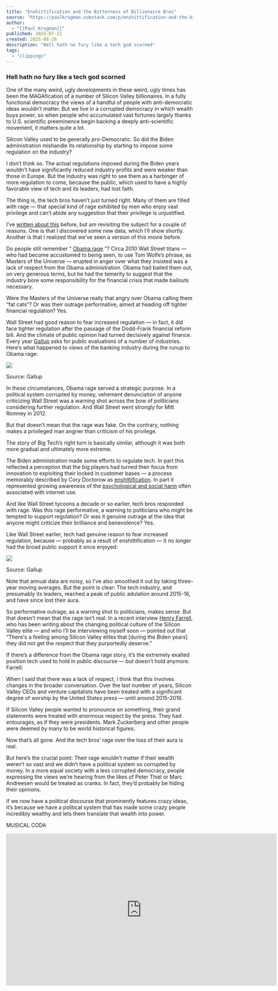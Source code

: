 ```yaml
---
title: "Enshittification and the Bitterness of Billionaire Bros"
source: "https://paulkrugman.substack.com/p/enshittification-and-the-bitterness?utm_source=post-email-title&publication_id=277517&post_id=168815343&utm_campaign=email-post-title&isFreemail=true&r=5dvur6&triedRedirect=true"
author:
  - "[[Paul Krugman]]"
published: 2025-07-21
created: 2025-08-26
description: "Hell hath no fury like a tech god scorned"
tags:
  - "clippings"
---
```

### Hell hath no fury like a tech god scorned

One of the many weird, ugly developments in these weird, ugly times has been the MAGAfication of a number of Silicon Valley billionaires. In a fully functional democracy the views of a handful of people with anti-democratic ideas wouldn’t matter. But we live in a corrupted democracy in which wealth buys power, so when people who accumulated vast fortunes largely thanks to U.S. scientific preeminence begin backing a deeply anti-scientific movement, it matters quite a lot.

Silicon Valley used to be generally pro-Democratic. So did the Biden administration mishandle its relationship by starting to impose some regulation on the industry?

I don’t think so. The actual regulations imposed during the Biden years wouldn’t have significantly reduced industry profits and were weaker than those in Europe. But the industry was right to see them as a harbinger of more regulation to come, because the public, which used to have a highly favorable view of tech and its leaders, had lost faith.

The thing is, the tech bros haven’t just turned right. Many of them are filled with rage — that special kind of rage exhibited by men who enjoy vast privilege and can’t abide any suggestion that their privilege is unjustified.

I’ve [written about this](https://paulkrugman.substack.com/p/why-big-tech-turned-against-democrats) before, but am revisiting the subject for a couple of reasons. One is that I discovered some new data, which I’ll show shortly. Another is that I realized that we’ve seen a version of this movie before.

Do people still remember “ [Obama rage](https://observer.com/2010/09/waaaaah-street-executives-emotion-and-outbursts-of-obama-rage/) ”? Circa 2010 Wall Street titans — who had become accustomed to being seen, to use Tom Wolfe’s phrase, as Masters of the Universe — erupted in anger over what they insisted was a lack of respect from the Obama administration. Obama had bailed them out, on very generous terms, but he had the temerity to suggest that the industry bore some responsibility for the financial crisis that made bailouts necessary.

Were the Masters of the Universe really that angry over Obama calling them “fat cats”? Or was their outrage performative, aimed at heading off tighter financial regulation? Yes.

Wall Street had good reason to fear increased regulation — in fact, it did face tighter regulation after the passage of the Dodd-Frank financial reform bill. And the climate of public opinion had turned decisively against finance. Every year [Gallup](https://news.gallup.com/poll/12748/Business-Industry-Sector-Ratings.aspx) asks for public evaluations of a number of industries. Here’s what happened to views of the banking industry during the runup to Obama rage:

![](https://substackcdn.com/image/fetch/$s_!ibO7!,w_424,c_limit,f_webp,q_auto:good,fl_progressive:steep/https%3A%2F%2Fsubstack-post-media.s3.amazonaws.com%2Fpublic%2Fimages%2Ff3a81cfa-dc5c-4793-b6eb-ba5427e74a83_1064x642.png)

Source: Gallup

In these circumstances, Obama rage served a strategic purpose. In a political system corrupted by money, vehement denunciation of anyone criticizing Wall Street was a warning shot across the bow of politicians considering further regulation. And Wall Street went strongly for Mitt Romney in 2012.

But that doesn’t mean that the rage was fake. On the contrary, nothing makes a privileged man angrier than criticism of his privilege.

The story of Big Tech’s right turn is basically similar, although it was both more gradual and ultimately more extreme.

The Biden administration made some efforts to regulate tech. In part this reflected a perception that the big players had turned their focus from innovation to exploiting their locked in customer bases — a process memorably described by Cory Doctorow as [enshittification](https://locusmag.com/2024/05/cory-doctorow-no-one-is-the-enshittifier-of-their-own-story/). In part it represented growing awareness of the [psychological and social harm](https://pmc.ncbi.nlm.nih.gov/articles/PMC4789623/) often associated with internet use.

And like Wall Street tycoons a decade or so earlier, tech bros responded with rage. Was this rage performative, a warning to politicians who might be tempted to support regulation? Or was it genuine outrage at the idea that anyone might criticize their brilliance and benevolence? Yes.

Like Wall Street earlier, tech had genuine reason to fear increased regulation, because — probably as a result of enshittification — it no longer had the broad public support it once enjoyed:

![](https://substackcdn.com/image/fetch/$s_!E0L5!,w_424,c_limit,f_webp,q_auto:good,fl_progressive:steep/https%3A%2F%2Fsubstack-post-media.s3.amazonaws.com%2Fpublic%2Fimages%2Fd4c736a4-c666-4552-9ea7-2516af974f4b_1088x702.png)

Source: Gallup

Note that annual data are noisy, so I’ve also smoothed it out by taking three-year moving averages. But the point is clear: The tech industry, and presumably its leaders, reached a peak of public adulation around 2015-16, and have since lost their aura.

So performative outrage, as a warning shot to politicians, makes sense. But that doesn’t mean that the rage isn’t real. In a recent interview [Henry Farrell](https://substack.com/home/post/p-168604241), who has been writing about the changing political culture of the Silicon Valley elite — and who I’ll be interviewing myself soon — pointed out that “There's a feeling among Silicon Valley elites that \[during the Biden years\] they did not get the respect that they purportedly deserve.”

If there’s a difference from the Obama rage story, it’s the extremely exalted position tech used to hold in public discourse — but doesn’t hold anymore. Farrell:

When I said that there was a lack of respect, I think that this involves changes in the broader conversation. Over the last number of years, Silicon Valley CEOs and venture capitalists have been treated with a significant degree of worship by the United States press — until around 2015-2016.

If Silicon Valley people wanted to pronounce on something, their grand statements were treated with enormous respect by the press. They had entourages, as if they were presidents. Mark Zuckerberg and other people were deemed by many to be world historical figures.

Now that’s all gone. And the tech bros’ rage over the loss of their aura is real.

But here’s the crucial point: Their rage wouldn’t matter if their wealth weren’t so vast and we didn’t have a political system so corrupted by money. In a more equal society with a less corrupted democracy, people expressing the views we’re hearing from the likes of Peter Thiel or Marc Andreesen would be treated as cranks. In fact, they’d probably be hiding their opinions.

If we now have a political discourse that prominently features crazy ideas, it’s because we have a political system that has made some crazy people incredibly wealthy and lets them translate that wealth into power.

MUSICAL CODA

<iframe src="https://www.youtube-nocookie.com/embed/JZQzAWzSsn4?rel=0&amp;autoplay=0&amp;showinfo=0&amp;enablejsapi=0" frameborder="0" allow="autoplay; fullscreen" allowfullscreen="true" width="728" height="409"></iframe>